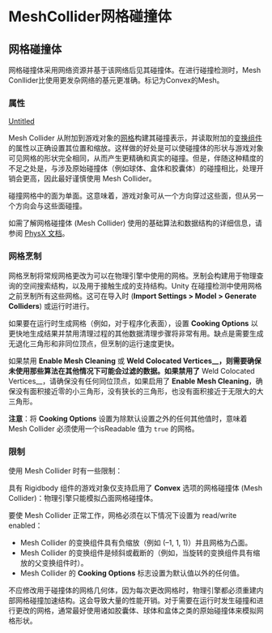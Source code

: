 # MeshCollider网格碰撞体

## 网格碰撞体

网格碰撞体采用网络资源并基于该网络后见其碰撞体。在进行碰撞检测时，Mesh Conllider比使用更发杂网络的基元更准确。标记为Convex的Mesh。

### 属性

[Untitled](MeshCollider%E7%BD%91%E6%A0%BC%E7%A2%B0%E6%92%9E%E4%BD%93%20a596f62959174eefbfaddb7623b03db9/Untitled%20Database%2001e8adcdabdd4a55a1c6a06898b8d7c0.csv)

Mesh Collider 从附加到游戏对象的[网格](https://docs.unity3d.com/cn/current/Manual/class-Mesh.html)构建其碰撞表示，并读取附加的[变换组件](https://docs.unity3d.com/cn/current/Manual/class-Transform.html)的属性以正确设置其位置和缩放。这样做的好处是可以使碰撞体的形状与游戏对象可见网格的形状完全相同，从而产生更精确和真实的碰撞。但是，伴随这种精度的不足之处是，与涉及原始碰撞体（例如球体、盒体和胶囊体）的碰撞相比，处理开销会更高，因此最好谨慎使用 Mesh Collider。

碰撞网格中的面为单面。这意味着，游戏对象可从一个方向穿过这些面，但从另一个方向会与这些面碰撞。

如需了解网格碰撞体 (Mesh Collider) 使用的基础算法和数据结构的详细信息，请参阅 [PhysX 文档](https://docs.nvidia.com/gameworks/content/gameworkslibrary/physx/guide/Manual/Geometry.html)。

### 网格烹制

网格烹制将常规网格更改为可以在物理引擎中使用的网格。烹制会构建用于物理查询的空间搜索结构，以及用于接触生成的支持结构。Unity 在碰撞检测中使用网格之前烹制所有这些网格。这可在导入时 (**Import Settings > Model > Generate Colliders**) 或运行时进行。

如果要在运行时生成网格（例如，对于程序化表面），设置 **Cooking Options** 以更快地生成结果并禁用清理过程的其他数据清理步骤将非常有用。缺点是需要生成无退化三角形和非同位顶点，但烹制的运行速度更快。

如果禁用 **Enable Mesh Cleaning** 或 **Weld Colocated Vertices__，则需要确保未使用那些算法在其他情况下可能会过滤的数据。如果禁用了** Weld Colocated Vertices__，请确保没有任何同位顶点，如果启用了 **Enable Mesh Cleaning**，确保没有面积接近零的小三角形，没有狭长的三角形，也没有面积接近于无限大的大三角形。

**注意**：将 **Cooking Options** 设置为除默认设置之外的任何其他值时，意味着 Mesh Collider 必须使用一个isReadable 值为 `true` 的网格。

### 限制

使用 Mesh Collider 时有一些限制：

具有 Rigidbody 组件的游戏对象仅支持启用了 **Convex** 选项的网格碰撞体 (Mesh Collider)：物理引擎只能模拟凸面网格碰撞体。

要使 Mesh Collider 正常工作，网格必须在以下情况下设置为 read/write enabled：

- Mesh Collider 的变换组件具有负缩放（例如 (–1, 1, 1)）并且网格为凸面。
- Mesh Collider 的变换组件是倾斜或截断的（例如，当旋转的变换组件具有缩放的父变换组件时）。
- Mesh Collider 的 **Cooking Options** 标志设置为默认值以外的任何值。

不应修改用于碰撞体的网格几何体，因为每次更改网格时，物理引擎都必须重建内部网格碰撞加速结构。这会导致大量的性能开销。对于需要在运行时发生碰撞和进行更改的网格，通常最好使用诸如胶囊体、球体和盒体之类的原始碰撞体来模拟网格形状。
